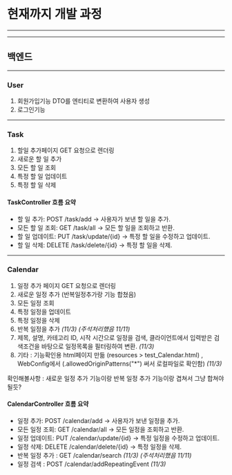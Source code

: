 # 현재까지 개발 과정

---
***

## 백엔드 

---

### User
1. 회원가입기능 DTO를 엔티티로 변환하여 사용자 생성
2. 로그인기능 

---
### Task
1. 할일 추가페이지 GET 요청으로 렌더링
2. 새로운 할 일 추가
3. 모든 할 일 조회
4. 특정 할 일 업데이트
5. 특정 할 일 삭제

#### TaskController 흐름 요약
- 할 일 추가: POST /task/add → 사용자가 보낸 할 일을 추가.
- 모든 할 일 조회: GET /task/all → 모든 할 일을 조회하고 반환.
- 할 일 업데이트: PUT /task/update/{id} → 특정 할 일을 수정하고 업데이트.
- 할 일 삭제: DELETE /task/delete/{id} → 특정 할 일을 삭제.

---

### Calendar
1. 일정 추가 페이지 GET 요청으로 렌더링
2. 새로운 일정 추가 (반복일정추가랑 기능 합쳤음)
3. 모든 일정 조회
4. 특정 일정을 업데이트
5. 특정 일정을 삭제
6. 반복 일정을 추가 _(11/3)_ _(주석처리했음 11/11)_
7. 제목, 설명, 카테고리 ID, 시작 시간으로 일정을 검색, 클라이언트에서 입력받은 검색조건을 바탕으로 일정목록을 필터링하여 변환. _(11/3)_
8. 기타 : 기능확인용 html페이지 만듦 (resources > test_Calendar.html) , WebConfig에서 (.allowedOriginPatterns("*") 써서 로컬파일로 확인함) _(11/3)_

확인해볼사항 : 새로운 일정 추가 기능이랑 반복 일정 추가 기능이랑 겹쳐서 그냥 합쳐야될듯?

#### CalendarController 흐름 요약
- 일정 추가: POST /calendar/add → 사용자가 보낸 일정을 추가.
- 모든 일정 조회: GET /calendar/all → 모든 일정을 조회하고 반환.
- 일정 업데이트: PUT /calendar/update/{id} → 특정 일정을 수정하고 업데이트.
- 일정 삭제: DELETE /calendar/delete/{id} → 특정 일정을 삭제.
- 반복 일정 추가 : GET /calendar/search  _(11/3)_ _(주석처리했음 11/11)_
- 일정 검색 : POST /calendar/addRepeatingEvent _(11/3)_